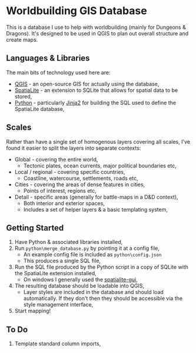 # Worldbuilding GIS Database

This is a database I use to help with worldbuilding (mainly for Dungeons & Dragons). It's designed to be used in QGIS to plan out overall structure and create maps.

## Languages & Libraries

The main bits of technology used here are:

* [QGIS](https://qgis.org/en/site) - an open-source GIS for actually using the database,
* [SpatiaLite](https://www.gaia-gis.it/fossil/libspatialite/index) - an extension to SQLite that allows for spatial data to be stored,
* [Python](https://www.python.org) - particularly [Jinja2](https://jinja.palletsprojects.com) for building the SQL used to define the SpatiaLite database,

## Scales

Rather than have a single set of homogenous layers covering all scales, I've found it easier to split the layers into separate contexts:

* Global - covering the entire world,
    * Tectonic plates, ocean currents, major political boundaries etc,
* Local / regional - covering specific countries,
    * Coastline, watercourse, settlements, roads etc,
* Cities - covering the areas of dense features in cities,
    * Points of interest, regions etc,
* Detail - specific areas (generally for battle-maps in a D&D context),
    * Both interior and exterior spaces,
    * Includes a set of helper layers & a basic templating system,

## Getting Started

1. Have Python & associated libraries installed,
2. Run ```python\merge_database.py``` by pointing it at a config file,
    * An example config file is included as ```python\config.json```
    * This produces a single SQL file,
3. Run the SQL file produced by the Python script in a copy of SQLite with the SpatiaLite extension installed,
    * On windows I generally used the [spatialite-gui](https://www.gaia-gis.it/fossil/spatialite_gui/index),
4. The resulting database should be loadable into QGIS,
    * Layer styles are included in the database and should load automatically. If they don't then they should be accessible via the style management interface,
5. Start mapping!

## To Do

1. Template standard column imports,
